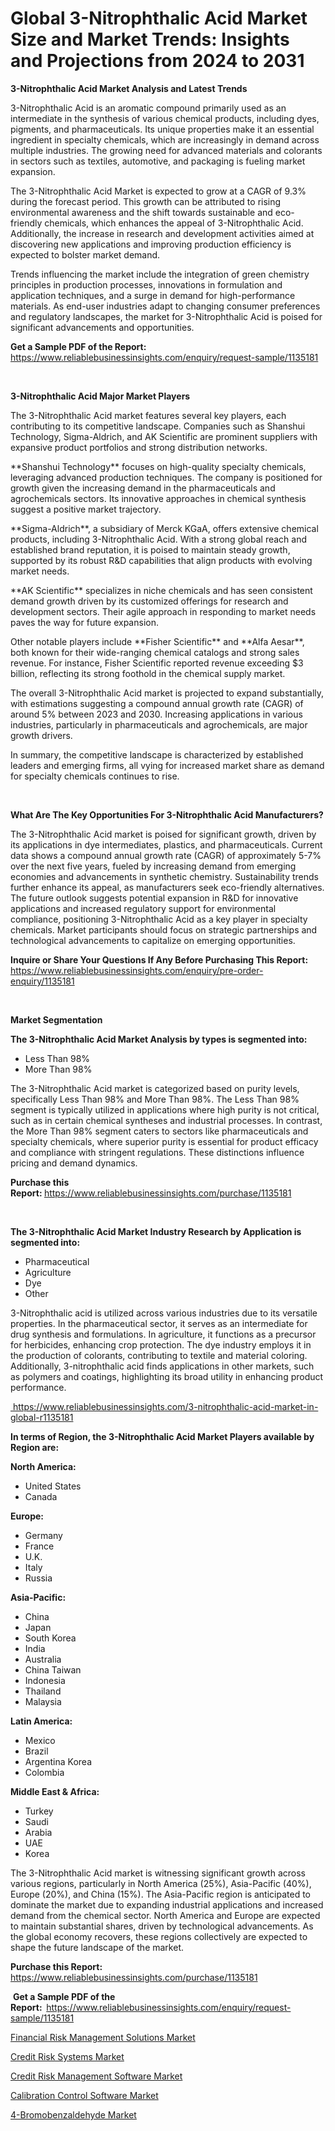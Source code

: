 <p><h1>Global 3-Nitrophthalic Acid Market Size and Market Trends: Insights and Projections from 2024 to 2031</h1></p><p><strong>3-Nitrophthalic Acid Market Analysis and Latest Trends</strong></p>
<p><p>3-Nitrophthalic Acid is an aromatic compound primarily used as an intermediate in the synthesis of various chemical products, including dyes, pigments, and pharmaceuticals. Its unique properties make it an essential ingredient in specialty chemicals, which are increasingly in demand across multiple industries. The growing need for advanced materials and colorants in sectors such as textiles, automotive, and packaging is fueling market expansion. </p><p>The 3-Nitrophthalic Acid Market is expected to grow at a CAGR of 9.3% during the forecast period. This growth can be attributed to rising environmental awareness and the shift towards sustainable and eco-friendly chemicals, which enhances the appeal of 3-Nitrophthalic Acid. Additionally, the increase in research and development activities aimed at discovering new applications and improving production efficiency is expected to bolster market demand. </p><p>Trends influencing the market include the integration of green chemistry principles in production processes, innovations in formulation and application techniques, and a surge in demand for high-performance materials. As end-user industries adapt to changing consumer preferences and regulatory landscapes, the market for 3-Nitrophthalic Acid is poised for significant advancements and opportunities.</p></p>
<p><strong>Get a Sample PDF of the Report:&nbsp;</strong> <a href="https://www.reliablebusinessinsights.com/enquiry/request-sample/1135181?utm_campaign=1558&utm_medium=2&utm_source=Github&utm_content=ia&utm_term=20122024&utm_id=3-nitrophthalic-acid">https://www.reliablebusinessinsights.com/enquiry/request-sample/1135181</a></p>
<p>&nbsp;</p>
<p><strong>3-Nitrophthalic Acid Major Market Players</strong></p>
<p><p>The 3-Nitrophthalic Acid market features several key players, each contributing to its competitive landscape. Companies such as Shanshui Technology, Sigma-Aldrich, and AK Scientific are prominent suppliers with expansive product portfolios and strong distribution networks.</p><p>**Shanshui Technology** focuses on high-quality specialty chemicals, leveraging advanced production techniques. The company is positioned for growth given the increasing demand in the pharmaceuticals and agrochemicals sectors. Its innovative approaches in chemical synthesis suggest a positive market trajectory.</p><p>**Sigma-Aldrich**, a subsidiary of Merck KGaA, offers extensive chemical products, including 3-Nitrophthalic Acid. With a strong global reach and established brand reputation, it is poised to maintain steady growth, supported by its robust R&D capabilities that align products with evolving market needs.</p><p>**AK Scientific** specializes in niche chemicals and has seen consistent demand growth driven by its customized offerings for research and development sectors. Their agile approach in responding to market needs paves the way for future expansion.</p><p>Other notable players include **Fisher Scientific** and **Alfa Aesar**, both known for their wide-ranging chemical catalogs and strong sales revenue. For instance, Fisher Scientific reported revenue exceeding $3 billion, reflecting its strong foothold in the chemical supply market.</p><p>The overall 3-Nitrophthalic Acid market is projected to expand substantially, with estimations suggesting a compound annual growth rate (CAGR) of around 5% between 2023 and 2030. Increasing applications in various industries, particularly in pharmaceuticals and agrochemicals, are major growth drivers.</p><p>In summary, the competitive landscape is characterized by established leaders and emerging firms, all vying for increased market share as demand for specialty chemicals continues to rise.</p></p>
<p>&nbsp;</p>
<p><strong>What Are The Key Opportunities For 3-Nitrophthalic Acid Manufacturers?</strong></p>
<p><p>The 3-Nitrophthalic Acid market is poised for significant growth, driven by its applications in dye intermediates, plastics, and pharmaceuticals. Current data shows a compound annual growth rate (CAGR) of approximately 5-7% over the next five years, fueled by increasing demand from emerging economies and advancements in synthetic chemistry. Sustainability trends further enhance its appeal, as manufacturers seek eco-friendly alternatives. The future outlook suggests potential expansion in R&D for innovative applications and increased regulatory support for environmental compliance, positioning 3-Nitrophthalic Acid as a key player in specialty chemicals. Market participants should focus on strategic partnerships and technological advancements to capitalize on emerging opportunities.</p></p>
<p><strong>Inquire or Share Your Questions If Any Before Purchasing This Report:</strong> <a href="https://www.reliablebusinessinsights.com/enquiry/pre-order-enquiry/1135181?utm_campaign=1558&utm_medium=2&utm_source=Github&utm_content=ia&utm_term=20122024&utm_id=3-nitrophthalic-acid">https://www.reliablebusinessinsights.com/enquiry/pre-order-enquiry/1135181</a></p>
<p>&nbsp;</p>
<p><strong>Market Segmentation</strong></p>
<p><strong>The 3-Nitrophthalic Acid Market Analysis by types is segmented into:</strong></p>
<p><ul><li>Less Than 98%</li><li>More Than 98%</li></ul></p>
<p><p>The 3-Nitrophthalic Acid market is categorized based on purity levels, specifically Less Than 98% and More Than 98%. The Less Than 98% segment is typically utilized in applications where high purity is not critical, such as in certain chemical syntheses and industrial processes. In contrast, the More Than 98% segment caters to sectors like pharmaceuticals and specialty chemicals, where superior purity is essential for product efficacy and compliance with stringent regulations. These distinctions influence pricing and demand dynamics.</p></p>
<p><strong>Purchase this Report:&nbsp;</strong><a href="https://www.reliablebusinessinsights.com/purchase/1135181?utm_campaign=1558&utm_medium=2&utm_source=Github&utm_content=ia&utm_term=20122024&utm_id=3-nitrophthalic-acid">https://www.reliablebusinessinsights.com/purchase/1135181</a></p>
<p>&nbsp;</p>
<p><strong>The 3-Nitrophthalic Acid Market Industry Research by Application is segmented into:</strong></p>
<p><ul><li>Pharmaceutical</li><li>Agriculture</li><li>Dye</li><li>Other</li></ul></p>
<p><p>3-Nitrophthalic acid is utilized across various industries due to its versatile properties. In the pharmaceutical sector, it serves as an intermediate for drug synthesis and formulations. In agriculture, it functions as a precursor for herbicides, enhancing crop protection. The dye industry employs it in the production of colorants, contributing to textile and material coloring. Additionally, 3-nitrophthalic acid finds applications in other markets, such as polymers and coatings, highlighting its broad utility in enhancing product performance.</p></p>
<p><a href="https://www.reliablebusinessinsights.com/3-nitrophthalic-acid-market-in-global-r1135181?utm_campaign=1558&utm_medium=2&utm_source=Github&utm_content=ia&utm_term=20122024&utm_id=3-nitrophthalic-acid">&nbsp;https://www.reliablebusinessinsights.com/3-nitrophthalic-acid-market-in-global-r1135181</a></p>
<p><strong>In terms of Region, the 3-Nitrophthalic Acid Market Players available by Region are:</strong></p>
<p>
    <p> <strong> North America: </strong>
        <ul>
            <li>United States</li>
            <li>Canada</li>
        </ul>
        </p> 
    <p> <strong> Europe: </strong>
        <ul>
            <li>Germany</li>
            <li>France</li>
            <li>U.K.</li>
            <li>Italy</li>
            <li>Russia</li>
        </ul>
        </p> 
    <p> <strong> Asia-Pacific: </strong>
        <ul>
            <li>China</li>
            <li>Japan</li>
            <li>South Korea</li>
            <li>India</li>
            <li>Australia</li>
            <li>China Taiwan</li>
            <li>Indonesia</li>
            <li>Thailand</li>
            <li>Malaysia</li>
        </ul>
        </p> 
    <p> <strong> Latin America: </strong>
        <ul>
            <li>Mexico</li>
            <li>Brazil</li>
            <li>Argentina Korea</li>
            <li>Colombia</li>
        </ul>
        </p> 
    <p> <strong> Middle East & Africa: </strong>
        <ul>
            <li>Turkey</li>
            <li>Saudi</li>
            <li>Arabia</li>
            <li>UAE</li>
            <li>Korea</li>
        </ul>
    </p>
    </p>
<p><p>The 3-Nitrophthalic Acid market is witnessing significant growth across various regions, particularly in North America (25%), Asia-Pacific (40%), Europe (20%), and China (15%). The Asia-Pacific region is anticipated to dominate the market due to expanding industrial applications and increased demand from the chemical sector. North America and Europe are expected to maintain substantial shares, driven by technological advancements. As the global economy recovers, these regions collectively are expected to shape the future landscape of the market.</p></p>
<p><strong>Purchase this Report: </strong><a href="https://www.reliablebusinessinsights.com/purchase/1135181?utm_campaign=1558&utm_medium=2&utm_source=Github&utm_content=ia&utm_term=20122024&utm_id=3-nitrophthalic-acid">https://www.reliablebusinessinsights.com/purchase/1135181</a></p>
<p>&nbsp;<strong>Get a Sample PDF of the Report:&nbsp;&nbsp;</strong><a href="https://www.reliablebusinessinsights.com/enquiry/request-sample/1135181?utm_campaign=1558&utm_medium=2&utm_source=Github&utm_content=ia&utm_term=20122024&utm_id=3-nitrophthalic-acid">https://www.reliablebusinessinsights.com/enquiry/request-sample/1135181</a></p>
<p><strong></strong></p>
<p><p><a href="https://www.linkedin.com/pulse/analyzing-financial-risk-management-solutions-markets-growth-ldlgf?utm_campaign=1558&utm_medium=2&utm_source=Github&utm_content=ia&utm_term=20122024&utm_id=3-nitrophthalic-acid">Financial Risk Management Solutions Market</a></p><p><a href="https://www.linkedin.com/pulse/significant-growth-expected-credit-risk-systems-market-projected-nchgf?utm_campaign=1558&utm_medium=2&utm_source=Github&utm_content=ia&utm_term=20122024&utm_id=3-nitrophthalic-acid">Credit Risk Systems Market</a></p><p><a href="https://www.linkedin.com/pulse/credit-risk-management-software-industry-research-covering-ypijf?utm_campaign=1558&utm_medium=2&utm_source=Github&utm_content=ia&utm_term=20122024&utm_id=3-nitrophthalic-acid">Credit Risk Management Software Market</a></p><p><a href="https://www.linkedin.com/pulse/growth-projections-calibration-control-software-market-comprehensive-urmmf?utm_campaign=1558&utm_medium=2&utm_source=Github&utm_content=ia&utm_term=20122024&utm_id=3-nitrophthalic-acid">Calibration Control Software Market</a></p><p><a href="https://github.com/ryanbell8967/Market-Research-Report-List-1/blob/main/4-bromobenzaldehyde-market.md?utm_campaign=1558&utm_medium=2&utm_source=Github&utm_content=ia&utm_term=20122024&utm_id=3-nitrophthalic-acid">4-Bromobenzaldehyde Market</a></p></p>